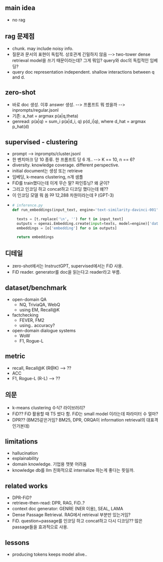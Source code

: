## main idea
- no rag

## rag 문제점
- chunk. may include noisy info.
- 질문과 문서의 표현이 독립적. 상호관계 긴밀하지 않음 --> two-tower dense retrieval model을 쓰기 때문이라는데? 그게 뭐임? query와 doc의 독립적인 임베딩?
- query doc representation independent. shallow interactions between q and d.


## zero-shot
- 바로 doc 생성. 이후 answer 생성. --> 프롬프트 뭐 썼을까 --> inprompts/regular.jsonl
- 기존: a_hat = argmax p(a|q,theta)
- genread: p(a|q) = sum_i p(a|d_i, q) p(d_i|q), where d_hat = argmax p_hat(d)

## supervised - clustering
- prompt --> inprompts/cluster.jsonl
- 한 벤치마크 당 10 종류. 한 프롬프트 당 6 개.. --> K == 10, n == 6?
- diversity. knowledge coverage. different perspective.
- initial document는 생성 또는 retrieve
- 임베딩, k-means clustering, n개 샘플
- FiD를 train했다는데 이게 무슨 말? 파인튜닝? 왜 굳이?
- 그리고 인코딩 하고 concat하고 디코딩 했다는데 왜??
- 이 인코딩 모델 뭐 씀 ~~??~~ 12,288 차원이라는데 ~~?~~ (GPT-3)
- ```python
  # inference.py
  def run_embeddings(input_text, engine='text-similarity-davinci-001'):
    
    texts = [t.replace('\n', '') for t in input_text]
    outputs = openai.Embedding.create(input=texts, model=engine)['data']
    embeddings = [o['embedding'] for o in outputs]

    return embeddings
  ```

## 디테일
- zero-shot에서는 InstructGPT, supervised에서는 FiD 사용.
- FiD reader. generator를 doc을 읽는다고 reader라고 부름.

## dataset/benchmark
- open-domain QA
  - NQ, TriviaQA, WebQ
  - using EM, Recall@K
- factchecking
  - FEVER, FM2
  - using.. accuracy?
- open-domain dialogue systems
  - WoW
  - F1, Rogue-L

## metric
- recall, Recall@K (R@K) --> ??
- ACC
- F1, Rogue-L (R-L) --> ??

## 의문
- k-means clustering 수식? 라이브러리?
- FiD?? FiD 활용할 때 T5 썼다 함. FiD는 small model 이라는데 파라미터 수 얼마?
- DPR?? (BM25같은거임? BM25, DPR, ORQA이 information retrieval의 대표격인가본데)


## limitations
- hallucination
- explainability
- domain knowledge. 기업용 챗봇 어려움
- knowledge db를 llm 친화적으로 internalize 하는게 좋다는 뜻일까. 

## related works
- DPR-FiD?
- retrieve-then-read: DPR, RAG, FiD..?
- context doc generator: GENRE (NER 이용), SEAL, LAMA
- Dense Passage Retrieval. RAG에서 retrieval 부분만 있는거임?
- FiD. question+passage를 인코딩 하고 concat하고 다시 디코딩?? 많은 passage들을 효과적으로 사용.

## lessons
- producing tokens keeps model alive..
